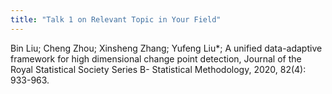 ```yaml
---
title: "Talk 1 on Relevant Topic in Your Field"
---
```


Bin Liu; Cheng Zhou; Xinsheng Zhang; Yufeng Liu*; A unified data-adaptive framework for high dimensional change point detection, Journal of the Royal Statistical Society Series B- Statistical Methodology, 2020, 82(4): 933-963. 
